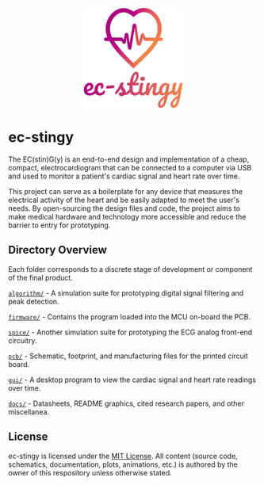 <p align="center">
  <img src="https://raw.githubusercontent.com/stevefarra/ec-stingy/main/docs/visuals/logo.png" alt="Project logo" width="200">
</p>

# ec-stingy
The EC(stin)G(y) is an end-to-end design and implementation of a cheap, compact, electrocardiogram that can be connected to a computer via USB and used to monitor a patient's cardiac signal and heart rate over time.

This project can serve as a boilerplate for any device that measures the electrical activity of the heart and be easily adapted to meet the user's needs. By open-sourcing the design files and code, the project aims to make medical hardware and technology more accessible and reduce the barrier to entry for prototyping.

## Directory Overview
Each folder corresponds to a discrete stage of development or component of the final product.

[`algorithm/`](algorithm/) - A simulation suite for prototyping digital signal filtering and peak detection.

[`firmware/`](firmware/) - Contains the program loaded into the MCU on-board the PCB.

[`spice/`](spice/) - Another simulation suite for prototyping the ECG analog front-end circuitry.

[`pcb/`](pcb/) - Schematic, footprint, and manufacturing files for the printed circuit board.

[`gui/`](gui/) - A desktop program to view the cardiac signal and heart rate readings over time.

[`docs/`](docs/) - Datasheets, README graphics, cited research papers, and other miscellanea.

## License

ec-stingy is licensed under the [MIT License](LICENSE). All content (source code, schematics, documentation, plots, animations, etc.) is authored by the owner of this respository unless otherwise stated.